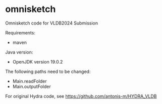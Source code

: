 # omnisketch
Omnisketch code for VLDB2024 Submission

Requirements:
  - maven

Java version:
- OpenJDK version 19.0.2

The following paths need to be changed:
  - Main.readFolder
  - Main.outputFolder

For original Hydra code, see https://github.com/antonis-m/HYDRA_VLDB
